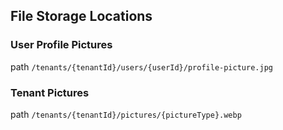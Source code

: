 ## File Storage Locations

### User Profile Pictures

path `/tenants/{tenantId}/users/{userId}/profile-picture.jpg`

### Tenant Pictures

path `/tenants/{tenantId}/pictures/{pictureType}.webp`
